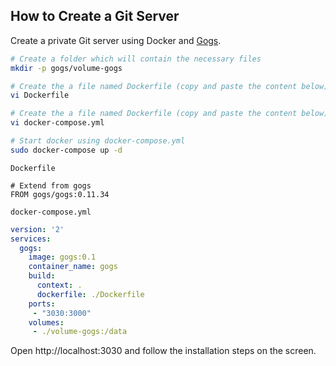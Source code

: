 How to Create a Git Server
--------------------------

Create a private Git server using Docker and [Gogs](https://gogs.io/docs).

```bash
# Create a folder which will contain the necessary files
mkdir -p gogs/volume-gogs

# Create the a file named Dockerfile (copy and paste the content below)
vi Dockerfile

# Create the a file named Dockerfile (copy and paste the content below)
vi docker-compose.yml

# Start docker using docker-compose.yml
sudo docker-compose up -d
```

`Dockerfile`
```
# Extend from gogs
FROM gogs/gogs:0.11.34
```

`docker-compose.yml`
```yaml
version: '2'
services:
  gogs:
    image: gogs:0.1
    container_name: gogs
    build:
      context: .
      dockerfile: ./Dockerfile
    ports:
     - "3030:3000"
    volumes:
     - ./volume-gogs:/data
```

Open http://localhost:3030 and follow the installation steps on the screen.
